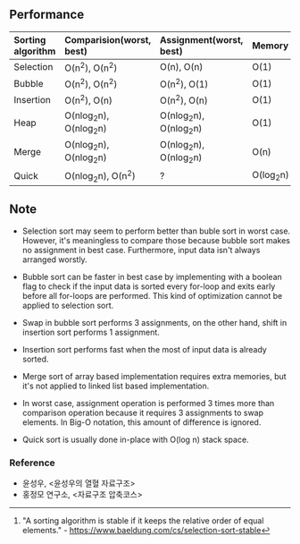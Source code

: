 ## Performance

| Sorting algorithm  | Comparision(worst, best)                   | Assignment(worst, best)                    | Memory              | Stability[^def_stability] |
| :----------------- | :----------------------------------------- | :----------------------------------------- | :------------------ | :------------------------ |
| Selection          | O(n<sup>2</sup>), O(n<sup>2</sup>)         | O(n), O(n)                                 | O(1)                | X                         |
| Bubble             | O(n<sup>2</sup>), O(n<sup>2</sup>)         | O(n<sup>2</sup>), O(1)                     | O(1)                | O                         |
| Insertion          | O(n<sup>2</sup>), O(n)                     | O(n<sup>2</sup>), O(n)                     | O(1)                | O                         |
| Heap               | O(nlog<sub>2</sub>n), O(nlog<sub>2</sub>n) | O(nlog<sub>2</sub>n), O(nlog<sub>2</sub>n) | O(1)                | X                         |
| Merge              | O(nlog<sub>2</sub>n), O(nlog<sub>2</sub>n) | O(nlog<sub>2</sub>n), O(nlog<sub>2</sub>n) | O(n)                | O                         |
| Quick              | O(nlog<sub>2</sub>n), O(n<sup>2</sup>)     | ?                                          | O(log<sub>2</sub>n) | X                         |

## Note

- Selection sort may seem to perform better than buble sort in worst case. However, it's meaningless to compare those because bubble sort makes no assignment in best case. Furthermore, input data isn't always arranged worstly.

- Bubble sort can be faster in best case by implementing with a boolean flag to check if the input data is sorted every for-loop and exits early before all for-loops are performed. This kind of optimization cannot be applied to selection sort.

- Swap in bubble sort performs 3 assignments, on the other hand, shift in insertion sort performs 1 assignment.

- Insertion sort performs fast when the most of input data is already sorted.

- Merge sort of array based implementation requires extra memories, but it's not applied to linked list based implementation.

- In worst case, assignment operation is performed 3 times more than comparison operation because it requires 3 assignments to swap elements. In Big-O notation, this amount of difference is ignored.

- Quick sort is usually done in-place with O(log n) stack space.

### Reference

- 윤성우, <윤성우의 열혈 자료구조>
- 홍정모 연구소, <자료구조 압축코스>

[^def_stability]: "A sorting algorithm is stable if it keeps the relative order of equal elements." - https://www.baeldung.com/cs/selection-sort-stable
